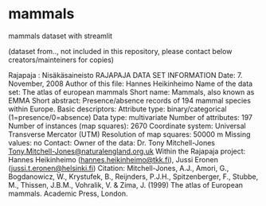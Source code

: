 # mammals
mammals dataset with streamlit

(dataset from.., not included in this repository, please contact below creators/mainteiners for copies)

Rajapaja : Nisäkäsaineisto
RAJAPAJA DATA SET INFORMATION
Date: 7. November, 2008
Author of this file: Hannes Heikinheimo
Name of the data set: The atlas of european mammals
Short name: Mammals, also known as EMMA
Short abstract: Presence/absence records of 194 mammal species within Europe.
Basic descriptors:
Attribute type: binary/categorical (1=presence/0=absence)
Data type: multivariate
Number of attributes: 197
Number of instances (map squares): 2670
Coordinate system: Universal Transverse Mercator (UTM)
Resolution of map squares: 50000 m
Missing values: no
Contact:
Owner of the data: Dr. Tony Mitchell-Jones <Tony.Mitchell-Jones@naturalengland.org.uk>
Within the Rajapaja project: Hannes Heikinheimo (hannes.heikinheimo@tkk.fi), Jussi Eronen
(jussi.t.eronen@helsinki.fi)
Citation:
Mitchell-Jones, A.J., Amori, G., Bogdanowicz, W., Krystufek, B., Reijnders, P.J.H., Spitzenberger, F.,
Stubbe, M., Thissen, J.B.M., Vohralik, V. & Zima, J. (1999) The atlas of European mammals. Academic
Press, London.
